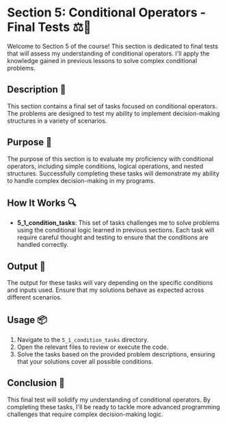 # Section 5: Conditional Operators - Final Tests ⚖️🧪

Welcome to Section 5 of the course!
This section is dedicated to final tests that will assess my understanding of conditional operators. 
I'll apply the knowledge gained in previous lessons to solve complex conditional problems.

## Description 📝
This section contains a final set of tasks focused on conditional operators. 
The problems are designed to test my ability to implement decision-making structures in a variety of scenarios.

## Purpose 🎯
The purpose of this section is to evaluate my proficiency with conditional operators, including simple conditions, logical operations, and nested structures.
Successfully completing these tasks will demonstrate my ability to handle complex decision-making in my programs.

## How It Works 🔍
- **5_1_condition_tasks**: This set of tasks challenges me to solve problems using the conditional logic learned in previous sections.
Each task will require careful thought and testing to ensure that the conditions are handled correctly.

## Output 📜
The output for these tasks will vary depending on the specific conditions and inputs used.
Ensure that my solutions behave as expected across different scenarios.

## Usage 📦
1. Navigate to the `5_1_condition_tasks` directory.
2. Open the relevant files to review or execute the code.
3. Solve the tasks based on the provided problem descriptions, ensuring that your solutions cover all possible conditions.

## Conclusion 🚀
This final test will solidify my understanding of conditional operators. 
By completing these tasks, I'll be ready to tackle more advanced programming challenges that require complex decision-making logic.
